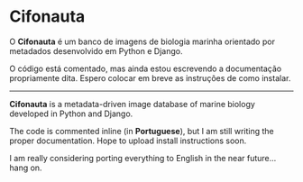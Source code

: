 # Cifonauta

O **Cifonauta** é um banco de imagens de biologia marinha orientado por 
metadados desenvolvido em Python e Django.

O código está comentado, mas ainda estou escrevendo a documentação propriamente 
dita. Espero colocar em breve as instruções de como instalar.

- - -

**Cifonauta** is a metadata-driven image database of marine biology developed in Python and Django.

The code is commented inline (in **Portuguese**), but I am still writing the proper documentation. 
Hope to upload install instructions soon.

I am really considering porting everything to English in the near future... hang on.
